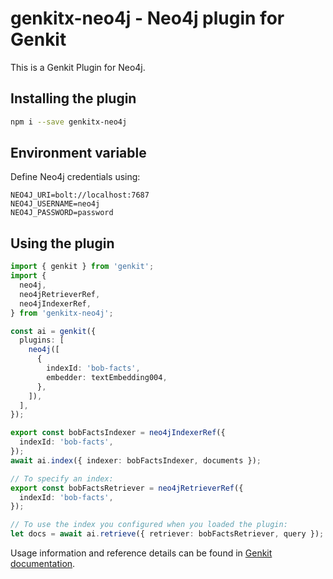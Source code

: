 # genkitx-neo4j - Neo4j plugin for Genkit

This is a Genkit Plugin for Neo4j.

## Installing the plugin

```bash
npm i --save genkitx-neo4j
```

## Environment variable

Define Neo4j credentials using:

```
NEO4J_URI=bolt://localhost:7687
NEO4J_USERNAME=neo4j
NEO4J_PASSWORD=password
```

## Using the plugin

```ts
import { genkit } from 'genkit';
import {
  neo4j,
  neo4jRetrieverRef,
  neo4jIndexerRef,
} from 'genkitx-neo4j';

const ai = genkit({
  plugins: [
    neo4j([
      {
        indexId: 'bob-facts',
        embedder: textEmbedding004,
      },
    ]),
  ],
});

export const bobFactsIndexer = neo4jIndexerRef({
  indexId: 'bob-facts',
});
await ai.index({ indexer: bobFactsIndexer, documents });

// To specify an index:
export const bobFactsRetriever = neo4jRetrieverRef({
  indexId: 'bob-facts',
});

// To use the index you configured when you loaded the plugin:
let docs = await ai.retrieve({ retriever: bobFactsRetriever, query });
```

Usage information and reference details can be found in [Genkit documentation](https://firebase.google.com/docs/genkit).

